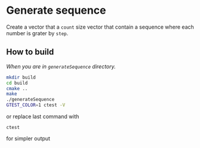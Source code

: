 # Generate sequence

Create a vector that a `count` size vector that contain a sequence where each number is grater by `step`.

## How to build

*When you are in `generateSequence` directory.*

```bash
mkdir build
cd build
cmake ..
make
./generateSequence
GTEST_COLOR=1 ctest -V
```
or replace last command with
```
ctest
```
for simpler output


